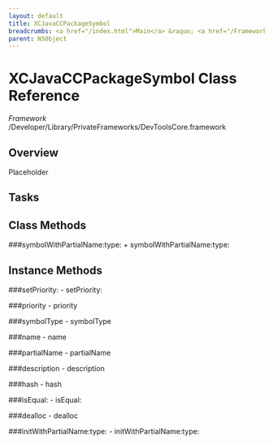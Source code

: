 ```yaml
---
layout: default
title: XCJavaCCPackageSymbol
breadcrumbs: <a href="/index.html">Main</a> &raquo; <a href="/Frameworks.html">Framework</a> &raquo; <a href="/Frameworks/DevToolsCore.html">DevToolsCore</a> &raquo; XCJavaCCPackageSymbol
parent: NSObject 
---
```

# XCJavaCCPackageSymbol Class Reference

*Framework* /Developer/Library/PrivateFrameworks/DevToolsCore.framework

## Overview

Placeholder

## Tasks

## Class Methods

<a name="+symbolWithPartialName:type:"></a>
###symbolWithPartialName:type:
    + symbolWithPartialName:type:

## Instance Methods

<a name="-setPriority:"></a>
###setPriority:
    - setPriority:

<a name="-priority"></a>
###priority
    - priority

<a name="-symbolType"></a>
###symbolType
    - symbolType

<a name="-name"></a>
###name
    - name

<a name="-partialName"></a>
###partialName
    - partialName

<a name="-description"></a>
###description
    - description

<a name="-hash"></a>
###hash
    - hash

<a name="-isEqual:"></a>
###isEqual:
    - isEqual:

<a name="-dealloc"></a>
###dealloc
    - dealloc

<a name="-initWithPartialName:type:"></a>
###initWithPartialName:type:
    - initWithPartialName:type:

